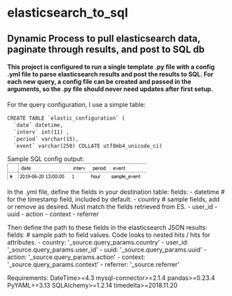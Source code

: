 # elasticsearch_to_sql
<h2>Dynamic Process to pull elasticsearch data, paginate through results, and post to SQL db</h2>

<h4>This project is configured to run a single template .py file with a config .yml file to parse elasticsearch results and post the results to SQL. For each new query, a config file can be created and passed in the arguments, so the .py file should never need updates after first setup.</h4>

For the query configuration, I use a simple table:

```
CREATE TABLE `elastic_configuration` (
  `date` datetime,
  `interv` int(11) ,
  `period` varchar(15),
  `event` varchar(250) COLLATE utf8mb4_unicode_ci)
```

Sample SQL config output: 
<br>
![Config Table](config_table.jpg)

In the .yml file, define the fields in your destination table:
  fields:
        - datetime # for the timestamp field, included by default.
        - country # sample fields, add or remove as desired. Must match the fields retrieved from ES.
        - user_id
        - uuid
        - action
        - context
        - referrer
        
Then define the path to these fields in the elasticsearch JSON results:
  fields: # sample path to field values. Code looks to nested hits / hits for attributes.
         - country: '_source.query_params.country'
         - user_id: '_source.query_params.user_id'
         - uuid: '_source.query_params.uuid'
         - action: '_source.query_params.action'
         - context: '_source.query_params.context'
         - referrer: '_source.referrer'

Requirements:
DateTime>=4.3
mysql-connector>=2.1.4
pandas>=0.23.4
PyYAML>=3.13
SQLAlchemy>=1.2.14
timedelta>=2018.11.20
